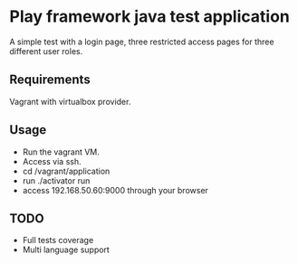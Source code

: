 # Play framework java test application
A simple test with a login page, three restricted access pages for three different user roles.

## Requirements 
Vagrant with virtualbox provider.

## Usage
* Run the vagrant VM.
* Access via ssh.
* cd /vagrant/application
* run ./activator run
* access 192.168.50.60:9000 through your browser

## TODO
* Full tests coverage
* Multi language support




